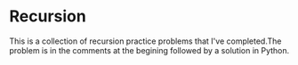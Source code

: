 # Recursion
This is a collection of recursion practice problems that I've completed.The problem is in the comments at the begining followed by a solution in Python.
